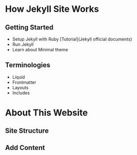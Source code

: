 # How Jekyll Site Works
## Getting Started
- Setup Jekyll with Ruby [Tutorial](Jekyll official documents)
- Run Jekyll
- Learn about Minimal theme

## Terminologies
- Liquid
- Frontmatter
- Layouts
- Includes

# About This Website
## Site Structure

## Add Content
